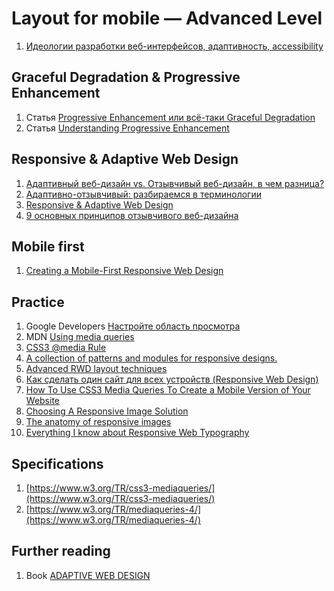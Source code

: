 # Layout for mobile — Advanced Level

1. [Идеологии разработки веб-интерфейсов, адаптивность, accessibility](https://events.yandex.ru/lib/talks/1500/)

## Graceful Degradation & Progressive Enhancement

1. Статья [Progressive Enhancement или всё-таки Graceful Degradation](http://habrahabr.ru/post/157115/)
2. Статья [Understanding Progressive Enhancement](http://alistapart.com/article/understandingprogressiveenhancement)

## Responsive & Adaptive Web Design

1. [Адаптивный веб-дизайн vs. Отзывчивый веб-дизайн, в чем разница?](http://habrahabr.ru/post/148224/)
2. [Адаптивно-отзывчивый: разбираемся в терминологии](http://frontender.info/adaptive-vs-responsive-terminology/)
3. [Responsive & Adaptive Web Design](https://www.lullabot.com/blog/article/responsive-adaptive-web-design)
4. [9 основных принципов отзывчивого веб-дизайна](http://habrahabr.ru/post/243247/)

## Mobile first

1. [Creating a Mobile-First Responsive Web Design](http://www.html5rocks.com/en/mobile/responsivedesign/)

## Practice

1. Google Developers [Настройте область просмотра](https://developers.google.com/speed/docs/insights/ConfigureViewport)
2. MDN [Using media queries](https://developer.mozilla.org/en-US/docs/Web/Guide/CSS/Media_queries)
2. [CSS3 @media Rule](http://www.w3schools.com/cssref/css3_pr_mediaquery.asp)
1. [A collection of patterns and modules for responsive designs.](http://bradfrost.github.io/this-is-responsive/patterns.html)
2. [Advanced RWD layout techniques](http://www.creativebloq.com/css3/advanced-rwd-layout-techniques-71412175?utm_source=CSS-Weekly&utm_campaign=Issue-118&utm_medium=email)
4. [Как сделать один сайт для всех устройств (Responsive Web Design)](http://habrahabr.ru/post/125247/)
5. [How To Use CSS3 Media Queries To Create a Mobile Version of Your Website](http://www.smashingmagazine.com/2010/07/19/how-to-use-css3-media-queries-to-create-a-mobile-version-of-your-website/)
6. [Choosing A Responsive Image Solution](https://www.smashingmagazine.com/2013/07/choosing-a-responsive-image-solution/)
6. [The anatomy of responsive images](https://jakearchibald.com/2015/anatomy-of-responsive-images/)
7. [Everything I know about Responsive Web Typography](http://zellwk.com/blog/responsive-typography/)

## Specifications
1. [https://www.w3.org/TR/css3-mediaqueries/](https://www.w3.org/TR/css3-mediaqueries/)
2. [https://www.w3.org/TR/mediaqueries-4/](https://www.w3.org/TR/mediaqueries-4/)

## Further reading

1. Book [ADAPTIVE WEB DESIGN](http://adaptivewebdesign.info/1st-edition/)